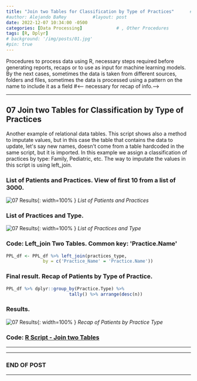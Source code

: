 ```yaml
---
title: "Join two Tables for Classification by Type of Practices"      # subtitle: "Description of R Scripts for data processing."
#author: Alejando BaRey          #layout: post
date: 2022-12-07 10:34:00 -0500
categories: [Data Processing]             # , Other Procedures
tags: [R, Dplyr]
# background: '/img/posts/01.jpg'
#pin: true
---
```


Procedures to process data using R, necessary steps required before generating reports, recaps or to use as input for machine learning models. By the next cases, sometimes the data is taken from different sources, folders and files, sometimes the data is processed using a pattern on the name to include it as a field #<-- necessary for recap of info.-->

___

## 07 Join two Tables for Classification by Type of Practices

Another example of relational data tables. This script shows also a method to imputate values, but in this case the table that contains the data to update, let's say new names, doesn't come from a table hardcoded in the same script, but it is imported. In this example we assign a classification of practices by type: Family, Pediatric, etc. The way to imputate the values in this script is using left_join.

### List of Patients and Practices. View of first 10 from a list of 3000.
![07 Results](/images/DataProcess/07_First_10_Pts_w_Practices_Previous.PNG){: width=100% }   <!--# {: width="550" height="350" }-->
_List of Patients and Practices_

### List of Practices and Type.
![07 Results](/images/DataProcess/07_First_10_Practices_with_Type.PNG){: width=100% }   <!--# {: width="550" height="350" }-->
_List of Practices and Type_

### Code: Left_join Two Tables. Common key: 'Practice.Name'
```R
PPL_df <- PPL_df %>% left_join(practices_type, 
              by = c('Practice_Name' = 'Practice.Name'))
```

### Final result. Recap of Patients by Type of Practice.

```R
PPL_df %>% dplyr::group_by(Practice.Type) %>% 
                        tally() %>% arrange(desc(n))
```
### Results.
![07 Results](/images/DataProcess/07_Final_Count_of_Patient_by_Type_of_Practice.PNG){: width=100% }   <!--# {: width="550" height="350" }-->
_Recap of Patients by Practice Type_

### Code: [R Script - Join two Tables](https://github.com/albarey33/Data_Analysis_R/blob/main/07%20Join%20two%20Tables%20for%20Classification%20by%20Type%20of%20Practices.R)

___

_____

### END OF POST
___


